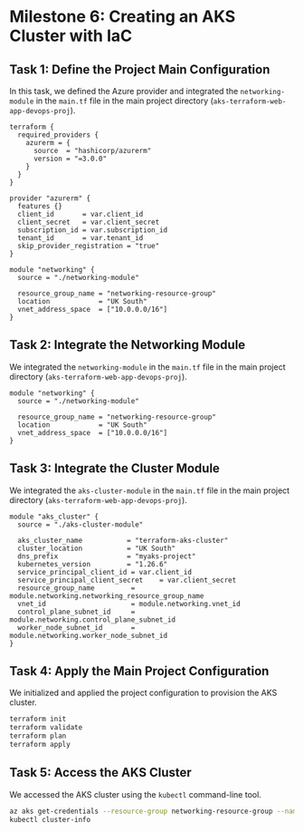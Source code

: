 # Milestone 6: Creating an AKS Cluster with IaC

## Task 1: Define the Project Main Configuration

In this task, we defined the Azure provider and integrated the `networking-module` in the `main.tf` file in the main project directory (`aks-terraform-web-app-devops-proj`).

```hcl
terraform {
  required_providers {
    azurerm = {
      source  = "hashicorp/azurerm"
      version = "=3.0.0"
    }
  }
}

provider "azurerm" {
  features {}
  client_id       = var.client_id
  client_secret   = var.client_secret
  subscription_id = var.subscription_id
  tenant_id       = var.tenant_id
  skip_provider_registration = "true"
}

module "networking" {
  source = "./networking-module"
  
  resource_group_name = "networking-resource-group"
  location            = "UK South"
  vnet_address_space  = ["10.0.0.0/16"]
}
```

## Task 2: Integrate the Networking Module

We integrated the `networking-module` in the `main.tf` file in the main project directory (`aks-terraform-web-app-devops-proj`).

```hcl
module "networking" {
  source = "./networking-module"
  
  resource_group_name = "networking-resource-group"
  location            = "UK South"
  vnet_address_space  = ["10.0.0.0/16"]
}
```

## Task 3: Integrate the Cluster Module

We integrated the `aks-cluster-module` in the `main.tf` file in the main project directory (`aks-terraform-web-app-devops-proj`).

```hcl
module "aks_cluster" {
  source = "./aks-cluster-module"

  aks_cluster_name           = "terraform-aks-cluster"
  cluster_location           = "UK South"
  dns_prefix                 = "myaks-project"
  kubernetes_version         = "1.26.6"
  service_principal_client_id = var.client_id
  service_principal_client_secret    = var.client_secret
  resource_group_name         = module.networking.networking_resource_group_name
  vnet_id                     = module.networking.vnet_id
  control_plane_subnet_id     = module.networking.control_plane_subnet_id
  worker_node_subnet_id       = module.networking.worker_node_subnet_id
}
```

## Task 4: Apply the Main Project Configuration

We initialized and applied the project configuration to provision the AKS cluster.

```bash
terraform init
terraform validate
terraform plan
terraform apply
```

## Task 5: Access the AKS Cluster

We accessed the AKS cluster using the `kubectl` command-line tool.

```bash
az aks get-credentials --resource-group networking-resource-group --name terraform-aks-cluster
kubectl cluster-info
```